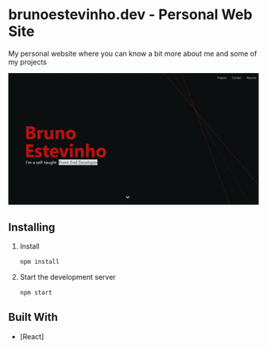 # brunoestevinho.dev - Personal Web Site

My personal website where you can know a bit more about me and some of my projects

![Personal website](src/images/personal-webpage.webp?raw=true "Personal Website")

## Installing

1. Install

   ```sh
   npm install 
   ```

2. Start the development server

   ```sh
   npm start
   ```

## Built With

* [React]
